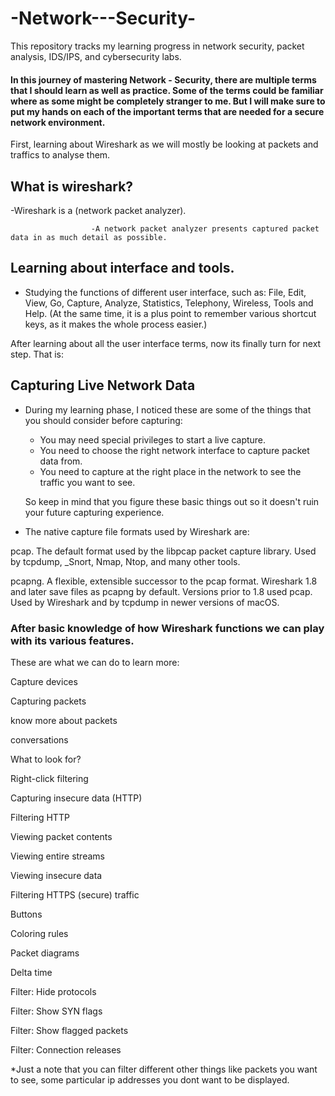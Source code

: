 # -Network---Security-
This repository tracks my learning progress in network security, packet analysis, IDS/IPS, and cybersecurity labs.


#### In this journey of mastering Network - Security, there are multiple terms that I should learn as well as practice. Some of the terms could be familiar where as some might be completely stranger to me. But I will make sure to put my hands on each of the important terms that are needed for a secure network environment.

First, learning about Wireshark as we will mostly be looking at packets and traffics to analyse them.
 ## What is wireshark?
 
 
 
 
 -Wireshark is a (network packet analyzer).
                      
                      -A network packet analyzer presents captured packet data in as much detail as possible.


## Learning about interface and tools. 
- Studying the functions of different user interface, such as: File, Edit, View, Go, Capture, Analyze, Statistics, Telephony, Wireless, Tools and Help.   (At the same time, it is a plus point to remember various shortcut keys, as it makes the whole process easier.)

After learning about all the user interface terms, now its finally turn for next step. That is:

## Capturing Live Network Data
- During my learning phase, I noticed these are some of the things that you should consider before capturing:

   - You may need special privileges to start a live capture.
   - You need to choose the right network interface to capture packet data from.
   - You need to capture at the right place in the network to see the traffic you want to see.


  So keep in mind that you figure these basic things out so it doesn't ruin your future capturing experience.



- The native capture file formats used by Wireshark are:

pcap. The default format used by the libpcap packet capture library. Used by tcpdump, _Snort, Nmap, Ntop, and many other tools.

pcapng. A flexible, extensible successor to the pcap format. Wireshark 1.8 and later save files as pcapng by default. Versions prior to 1.8 used pcap. Used by Wireshark and by tcpdump in newer versions of macOS.


### After basic knowledge of how Wireshark functions we can play with its various features.
These are what we can do to learn more:


Capture devices


Capturing packets


know more about packets


conversations


What to look for?


Right-click filtering


Capturing insecure data (HTTP)


Filtering HTTP


Viewing packet contents


Viewing entire streams


Viewing insecure data


Filtering HTTPS (secure) traffic


Buttons


Coloring rules


Packet diagrams


Delta time


Filter: Hide protocols


Filter: Show SYN flags


Filter: Show flagged packets


Filter: Connection releases


*Just a note that you can filter different other things like packets you want to see, some particular ip addresses you dont want to be displayed. 



  
